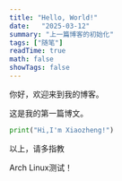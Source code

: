 ```yaml
---
title: "Hello, World!"
date:   "2025-03-12"
summary: "上一篇博客的初始化"
tags: ["随笔"]
readTime: true
math: false
showTags: false
---
```




你好，欢迎来到我的博客。

这是我的第一篇博文。

```python
print("Hi,I'm Xiaozheng!")
```



以上，请多指教

Arch Linux测试！